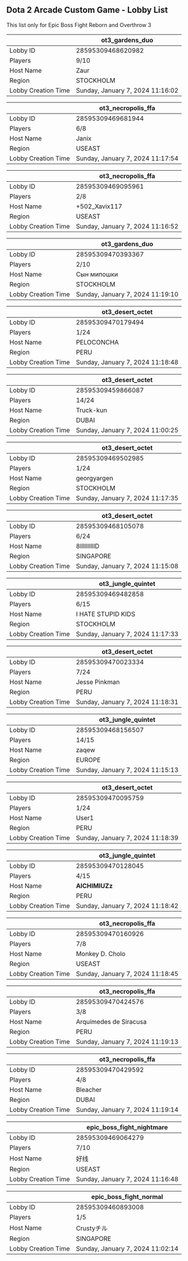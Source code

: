 ## Dota 2 Arcade Custom Game - Lobby List

This list only for Epic Boss Fight Reborn and Overthrow 3

|  | ot3_gardens_duo |
| ------ | ------ |
| Lobby ID | 28595309468620982 |
| Players | 9/10 |
| Host Name | Zaur |
| Region | STOCKHOLM |
| Lobby Creation Time | Sunday, January 7, 2024 11:16:02 |


|  | ot3_necropolis_ffa |
| ------ | ------ |
| Lobby ID | 28595309469681944 |
| Players | 6/8 |
| Host Name | Janix |
| Region | USEAST |
| Lobby Creation Time | Sunday, January 7, 2024 11:17:54 |


|  | ot3_necropolis_ffa |
| ------ | ------ |
| Lobby ID | 28595309469095961 |
| Players | 2/8 |
| Host Name | +502_Xavix117 |
| Region | USEAST |
| Lobby Creation Time | Sunday, January 7, 2024 11:16:52 |


|  | ot3_gardens_duo |
| ------ | ------ |
| Lobby ID | 28595309470393367 |
| Players | 2/10 |
| Host Name | Сын мипошки |
| Region | STOCKHOLM |
| Lobby Creation Time | Sunday, January 7, 2024 11:19:10 |


|  | ot3_desert_octet |
| ------ | ------ |
| Lobby ID | 28595309470179494 |
| Players | 1/24 |
| Host Name | PELOCONCHA |
| Region | PERU |
| Lobby Creation Time | Sunday, January 7, 2024 11:18:48 |


|  | ot3_desert_octet |
| ------ | ------ |
| Lobby ID | 28595309459866087 |
| Players | 14/24 |
| Host Name | Truck-kun |
| Region | DUBAI |
| Lobby Creation Time | Sunday, January 7, 2024 11:00:25 |


|  | ot3_desert_octet |
| ------ | ------ |
| Lobby ID | 28595309469502985 |
| Players | 1/24 |
| Host Name | georgyargen |
| Region | STOCKHOLM |
| Lobby Creation Time | Sunday, January 7, 2024 11:17:35 |


|  | ot3_desert_octet |
| ------ | ------ |
| Lobby ID | 28595309468105078 |
| Players | 6/24 |
| Host Name | 8llllllllllD |
| Region | SINGAPORE |
| Lobby Creation Time | Sunday, January 7, 2024 11:15:08 |


|  | ot3_jungle_quintet |
| ------ | ------ |
| Lobby ID | 28595309469482858 |
| Players | 6/15 |
| Host Name | I HATE STUPID KIDS |
| Region | STOCKHOLM |
| Lobby Creation Time | Sunday, January 7, 2024 11:17:33 |


|  | ot3_desert_octet |
| ------ | ------ |
| Lobby ID | 28595309470023334 |
| Players | 7/24 |
| Host Name | Jesse Pinkman |
| Region | PERU |
| Lobby Creation Time | Sunday, January 7, 2024 11:18:31 |


|  | ot3_jungle_quintet |
| ------ | ------ |
| Lobby ID | 28595309468156507 |
| Players | 14/15 |
| Host Name | zaqew |
| Region | EUROPE |
| Lobby Creation Time | Sunday, January 7, 2024 11:15:13 |


|  | ot3_desert_octet |
| ------ | ------ |
| Lobby ID | 28595309470095759 |
| Players | 1/24 |
| Host Name | User1 |
| Region | PERU |
| Lobby Creation Time | Sunday, January 7, 2024 11:18:39 |


|  | ot3_jungle_quintet |
| ------ | ------ |
| Lobby ID | 28595309470128045 |
| Players | 4/15 |
| Host Name | **AlCHIMIUZz** |
| Region | PERU |
| Lobby Creation Time | Sunday, January 7, 2024 11:18:42 |


|  | ot3_necropolis_ffa |
| ------ | ------ |
| Lobby ID | 28595309470160926 |
| Players | 7/8 |
| Host Name | Monkey D. Cholo |
| Region | USEAST |
| Lobby Creation Time | Sunday, January 7, 2024 11:18:45 |


|  | ot3_necropolis_ffa |
| ------ | ------ |
| Lobby ID | 28595309470424576 |
| Players | 3/8 |
| Host Name | Arquímedes de Siracusa |
| Region | PERU |
| Lobby Creation Time | Sunday, January 7, 2024 11:19:13 |


|  | ot3_necropolis_ffa |
| ------ | ------ |
| Lobby ID | 28595309470429592 |
| Players | 4/8 |
| Host Name | Bleacher |
| Region | DUBAI |
| Lobby Creation Time | Sunday, January 7, 2024 11:19:14 |


|  | epic_boss_fight_nightmare |
| ------ | ------ |
| Lobby ID | 28595309469064279 |
| Players | 7/10 |
| Host Name | 好线 |
| Region | USEAST |
| Lobby Creation Time | Sunday, January 7, 2024 11:16:48 |


|  | epic_boss_fight_normal |
| ------ | ------ |
| Lobby ID | 28595309460893008 |
| Players | 1/5 |
| Host Name | Crustyチル |
| Region | SINGAPORE |
| Lobby Creation Time | Sunday, January 7, 2024 11:02:14 |


